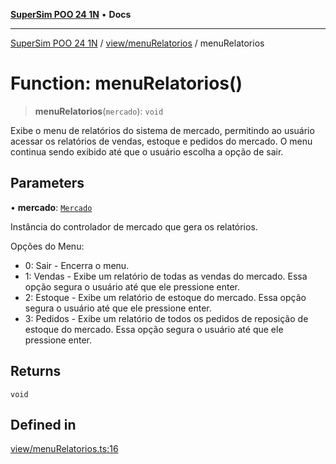 [**SuperSim POO 24 1N**](../../../README.md) • **Docs**

***

[SuperSim POO 24 1N](../../../modules.md) / [view/menuRelatorios](../README.md) / menuRelatorios

# Function: menuRelatorios()

> **menuRelatorios**(`mercado`): `void`

Exibe o menu de relatórios do sistema de mercado, permitindo ao usuário acessar os relatórios de vendas, estoque e pedidos do mercado.
O menu continua sendo exibido até que o usuário escolha a opção de sair.

## Parameters

• **mercado**: [`Mercado`](../../../controllers/Mercado/classes/Mercado.md)

Instância do controlador de mercado que gera os relatórios.

Opções do Menu:
- 0: Sair - Encerra o menu.
- 1: Vendas - Exibe um relatório de todas as vendas do mercado. Essa opção segura o usuário até que ele pressione enter.
- 2: Estoque - Exibe um relatório de estoque do mercado. Essa opção segura o usuário até que ele pressione enter.
- 3: Pedidos - Exibe um relatório de todos os pedidos de reposição de estoque do mercado. Essa opção segura o usuário até que ele pressione enter.

## Returns

`void`

## Defined in

[view/menuRelatorios.ts:16](https://github.com/AdrianFeijoFagundes/SuperSim-POO-24-1N/blob/b30de4c87eeff268a1622cc54394a69b4c60173b/src/view/menuRelatorios.ts#L16)
